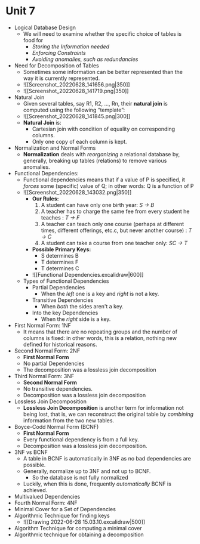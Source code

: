# Unit 7

* Logical Database Design
  * We will need to examine whether the specific choice of tables is food for
    * *Storing the Information needed*
    * *Enforcing Constraints*
    * *Avoiding anomalies, such as redundancies*
* Need for Decomposition of Tables
  * Sometimes some information can be better represented than the way it is currently represented.
  * ![[Screenshot_20220628_141656.png|350]]
  * ![[Screenshot_20220628_141719.png|350]]
* Natural Join
  * Given several tables, say R1, R2, ..., Rn, their **natural join** is computed using the following “template”:
  * ![[Screenshot_20220628_141845.png|300]]
  * **Natural Join** is:
    * Cartesian join with condition of equality on corresponding columns.
    * Only one copy of each column is kept.
* Normalization and Normal Forms
  * **Normalization** deals with *reorganizing* a relational database by, generally, breaking up tables (relations) to remove various anomalies.
* Functional Dependencies:
  * Functional dependencies means that if a value of P is specified, it *forces* some (specific) value of Q; in other words: Q is a function of P
  * ![[Screenshot_20220628_143032.png|350]]
    * **Our Rules:**
      1. A student can have only one birth year: *S → B*
      2. A teacher has to charge the same fee from every student he teaches : *T → F*
      3. A teacher can teach only one course (perhaps at different times, different offerings, etc.c, but never another course) : *T → C*
      4. A student can take a course from one teacher only: *SC → T*
    * **Possible Primary Keys:**
      * S determines B
      * T determines F
      * T determines C
    * ![[Functional Dependencies.excalidraw|600]]
  * Types of Functional Dependencies
    * Partial Dependencies
      * When the *left* one is a key and *right* is not a key.
    * Transitive Dependencies
      * When *both* the sides aren't a key.
    * Into the key Dependencies
      * When the *right* side is a key.
* First Normal Form: 1NF
  * It means that there are no repeating groups and the number of columns is fixed: in other words, this is a relation, nothing new defined for historical reasons.
* Second Normal Form: 2NF
  * **First Normal Form**
  * No partial Dependencies
  * The decomposition was a lossless join decomposition
* Third Normal Form: 3NF
  * **Second Normal Form**
  * No transitive dependencies.
  * Decomposition was a lossless join decomposition
* Lossless Join Decomposition
  * **Lossless Join Decomposition** is another term for information not being lost, that is, we can reconstruct the original table by *combining* information from the two new tables.
* Boyce-Codd Normal Form (BCNF)
  * **First Normal Form**
  * Every functional dependency is from a full key.
  * Decomposition was a lossless join decomposition.
* 3NF vs BCNF
  * A table in BCNF is automatically in 3NF as no bad dependencies are possible.
  * Generally, normalize up to 3NF and not up to BCNF.
    * So the database is not fully normalized
  * Luckily, when this is done, frequently *automatically* BCNF is achieved.
* Multivalued Dependencies
* Fourth Normal Form: 4NF
* Minimal Cover for a Set of Dependencies
* Algorithmic Technique for finding keys
  * ![[Drawing 2022-06-28 15.03.10.excalidraw|500]]
* Algorithm Technique for computing a minimal cover
* Algorithmic technique for obtaining a decomposition